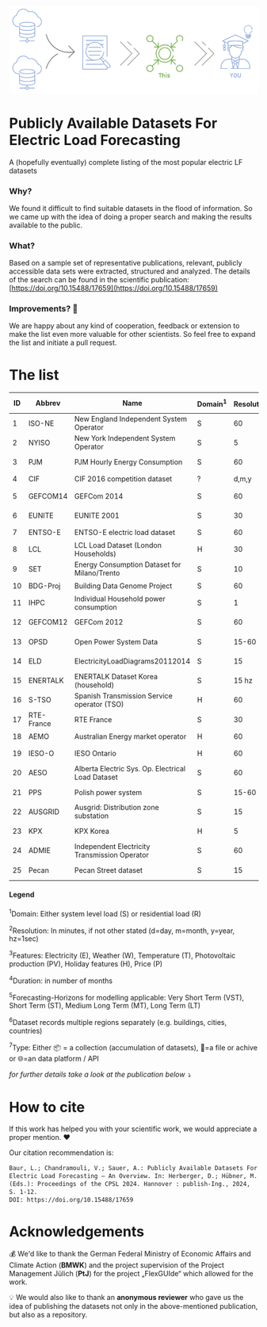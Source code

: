 

![A simle header image](Images/Header1.PNG)


# Publicly Available Datasets For Electric Load Forecasting
A (hopefully eventually) complete listing of the most popular electric LF datasets

### Why?
We found it difficult to find suitable datasets in the flood of information. 
So we came up with the idea of doing a proper search and making the results available to the public.


### What?
Based on a sample set of representative publications, relevant, publicly accessible data sets were extracted, structured and analyzed. 
The details of the search can be found in the scientific publication: [https://doi.org/10.15488/17659](https://doi.org/10.15488/17659)


### Improvements? 🤝
We are happy about any kind of cooperation, feedback or extension to make the list even more valuable for other scientists. 
So feel free to expand the list and initiate a pull request.

# The list
| ID  | Abbrev	| Name	                                        | Domain<sup>1</sup> | Resolution<sup>2</sup> | Features<sup>3</sup> | Duration<sup>4</sup> | Spanned years                | Horizons<sup>5</sup>  | Regions<sup>6</sup> | Type<sup>7</sup>|Links|
| -- 	|--       |----------------------------------------------	|------	             | -----------            | -----------          | -----                | --------------------------------------  | -----------------------            | ------------- |----|--------|
|1	| ISO-NE	  |	New England Independent System Operator       |S      |60         	|E		|108    |2003-2014     |❌✔️✔️❌     |✔️|📦|[🔗Link](https://www.iso-ne.com/isoexpress/web/reports/pricing/-/tree/zone-info)|
|2	|NYISO		  | New York Independent System Operator	        |S	|5		|E		|264	|2001-2023	|✔️✔️✔️❌|✔️|📦|[🔗Link](http://mis.nyiso.com/public/P-58Blist.htm)|
|3	|PJM		    | PJM Hourly Energy Consumption                 |S	|60		|E		|240	|1998-2018	|❌✔️✔️✔️|✔️|📦|[🔗Link](https://www.kaggle.com/datasets/robikscube/hourly-energy-consumption?resource=download)|
|4	|CIF		    | CIF 2016 competition dataset          	       |?	|d,m,y		|Undef.		|8-909	|unknown	|❌❌✔️✔️|❌|📦|[🔗Link](https://irafm.osu.cz/cif2015/main.php?c=Static&page=download)|
|5	|GEFCOM14  | GEFCom 2014                                  	|S	|60		|E, W, T, PV	|10	|2021		|❌✔️❌❌|❌|📦|[🔗Link](https://www.dropbox.com/s/pqenrr2mcvl0hk9/GEFCom2014.zip?dl=0&file_subpath=%2FGEFCom2014+Data)|
|6	|EUNITE	    | EUNITE 2001                          	        |S	|30		|E, T, H	|24	|1997-1999	|❌✔️✔️❌|❌|📦|[🔗Link](https://www.csie.ntu.edu.tw/~cjlin/libsvmtools/datasets/regression.html)|
|7	|ENTSO-E	  | ENTSO-E electric load dataset	                |S	|60		|E		|<=288	|till 2015	|❌✔️✔️✔️|✔️|📦|[🔗Link](https://www.entsoe.eu/publications/statistics-and-data/)|
|8	|LCL		    | LCL Load Dataset (London Households)          |H	|30		|E		|12	|2013		|❌✔️❌❌|❌|📁|[🔗Link](https://data.london.gov.uk/dataset/smartmeter-energy-use-data-in-london-households)|
|9	|SET		    | Energy Consumption Dataset for Milano/Trento 	|S	|10		|E		|<1	|2013		|✔️❌❌❌	|❌|📁|[🔗Link](https://www.nature.com/articles/sdata201555)|
|10	|BDG-Proj	  | Building Data Genome Project	                |S	|60		|E		|12	|unknown	|❌✔️❌❌	|✔️|📁|[🔗Link](https://github.com/buds-lab/the-building-data-genome-project)|
|11	|IHPC		    | Individual Household power consumption |S	|1		|E		|48	|2006-2010	|✔️✔️✔️✔️	|❌|📁|[🔗Link](https://archive.ics.uci.edu/dataset/235/individual+household+electric+power+consumption)|
|12	|GEFCOM12	| GEFCom 2012	|S	|60		|E, W, T	|42	|2004-2008	|❌✔️✔️❌	|❌|📁|[🔗Link](https://www.kaggle.com/c/global-energy-forecasting-competition-2012-load-forecasting/)|
|13	|OPSD		    | Open Power System Data 	|S	|15-60		|E, PV, W	|148	|2005-2019	|✔️✔️✔️✔️	|✔️|📁|[🔗Link](https://doi.org/10.25832/time_series/2019-06-05)|
|14	|ELD		    | ElectricityLoadDiagrams20112014	|S	|15		|E		|36	|2011-2014	|✔️✔️✔️✔️	|❌|📁|[🔗Link1](https://archive.ics.uci.edu/dataset/321/electricityloaddiagrams20112014) [🔗Link2](https://doi.org/10.24432/C58C86)|
|15	|ENERTALK	  | ENERTALK Dataset Korea (household)	|S	|15 hz		|E		|12	|2016		|✔️✔️❌❌	|❌|📁|[🔗Link](https://www.nature.com/articles/s41597-019-0212-5)|
|16	|S-TSO	    | Spanish Transmission Service operator (TSO)		|H	|60		|>25		|24	|2017-2018	|❌✔️✔️❌	|❌|📁|[🔗Link](https://www.kaggle.com/datasets/nicholasjhana/energy-consumption-generation-prices-and-weather)|
|17	|RTE-France	| RTE France |S	|30		|E		|12	|2012-2020	|❌✔️❌❌	|✔️|🌐|[🔗Link](https://www.rte-france.com/en/eco2mix/download-indicators)|
|18	|AEMO		    | Australian Energy market operator 	|H	|60		|E		|12	|2013		|❌✔️❌❌|✔️|🌐|[🔗Link](https://aemo.com.au/energy-systems/electricity/national-electricity-market-nem/data-nem/network-data)|
|19	|IESO-O	    |	IESO Ontario |H	|60		|E, P		|20+	|2022-2023	|❌✔️✔️❌	|❌|🌐|[🔗Link](https://www.ieso.ca/en/Power-Data/Data-Directory)|
|20	|AESO		    | Alberta Electric Sys. Op. Electrical Load Dataset  	|S	|60		|E		|132	|2005-2016	|❌✔️✔️✔️|❌|🌐|[🔗Link](https://www.aeso.ca/market/market-and-system-reporting/data-requests/)|
|21	|PPS		    | Polish power system	|S	|15-60		|E		|120+	|2013- now	|✔️✔️✔️✔️	|❌|🌐|[🔗Link](https://www.pse.pl/web/pse-eng/data/polish-power-system-operation/load-of-polish-power-system)|
|22	|AUSGRID	  | Ausgrid: Distribution zone substation 	|S	|15		|E		|204	|2005-2022	|✔️✔️✔️✔️|✔️|🌐|[🔗Link](https://www.ausgrid.com.au/Industry/Our-Research/Data-to-share/Distribution-zone-substation-data)|
|23	|KPX		    | KPX  Korea	|H	|5		|E		|240	|2003-now	|✔️✔️✔️✔️|❌|🌐|[🔗Link](https://epsis.kpx.or.kr/epsisnew/selectEkgeEpsMepRealChart.do?menuId=030300)|
|24	|ADMIE		  | Independent Electricity Transmission Operator 	|S	|60		|E		|120+	|2011-now	|❌✔️✔️✔️|✔️|🌐|[🔗Link](https://www.admie.gr/en/market/market-statistics/detail-data)|
|25	|Pecan		  | Pecan Street dataset	|S	|15		|E, W		|24	|2017-2018	|✔️✔️✔️❌|✔️|🌐|[🔗Link](https://dataport.pecanstreet.org/)|


#### Legend

<sup>1</sup>Domain: Either system level load (S) or residential load (R)

<sup>2</sup>Resolution: In minutes, if not other stated (d=day, m=month, y=year, hz=1sec)

<sup>3</sup>Features: Electricity (E), Weather (W), Temperature (T), Photovoltaic production (PV), Holiday features (H), Price (P)

<sup>4</sup>Duration: in number of months

<sup>5</sup>Forecasting-Horizons for modelling applicable: Very Short Term (VST), Short Term (ST), Medium Long Term (MT), Long Term (LT)

<sup>6</sup>Dataset records multiple regions separately (e.g. buildings, cities, countries)

<sup>7</sup>Type: Either 📦 = a collection (accumulation of datasets), 📁=a file or achive or 🌐=an data platform / API


*for further details take a look at the publication below ⤵️*



# How to cite
If this work has helped you with your scientific work, we would appreciate a proper mention. ❤️

Our citation recommendation is:
```
Baur, L.; Chandramouli, V.; Sauer, A.: Publicly Available Datasets For Electric Load Forecasting – An Overview. In: Herberger, D.; Hübner, M. (Eds.): Proceedings of the CPSL 2024. Hannover : publish-Ing., 2024, S. 1-12. 
DOI: https://doi.org/10.15488/17659
```


# Acknowledgements

💰 We'd like to thank the German Federal Ministry of Economic Affairs and Climate Action (**BMWK**) and the project supervision of the Project Management Jülich (**PtJ**) for the project „FlexGUIde“ which allowed for the work. 

💡 We would also like to thank an **anonymous reviewer** who gave us the idea of publishing the datasets not only in the above-mentioned publication, but also as a repository.
